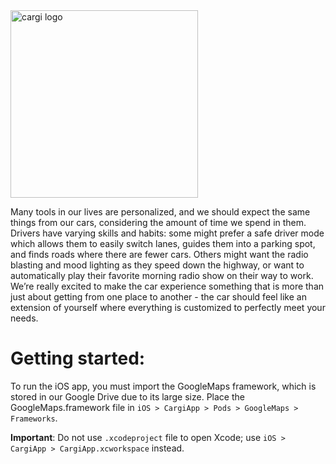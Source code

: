 <img src="http://i.imgur.com/Tyx3dLj.png" alt="cargi logo" width="300">

Many tools in our lives are personalized, and we should expect the same things from our cars, considering the amount of time we spend in them. Drivers have varying skills and habits: some might prefer a safe driver mode which allows them to easily switch lanes, guides them into a parking spot, and finds roads where there are fewer cars.  Others might want the radio blasting and mood lighting as they speed down the highway, or want to automatically play their favorite morning radio show on their way to work. We’re really excited to make the car experience something that is more than just about getting from one place to another - the car should feel like an extension of yourself where everything is customized to perfectly meet your needs.

# Getting started:
To run the iOS app, you must import the GoogleMaps framework, which is stored in our Google Drive due to its large size. Place the GoogleMaps.framework file in `iOS > CargiApp > Pods > GoogleMaps > Frameworks`.

**Important**: Do not use `.xcodeproject` file to open Xcode; use `iOS > CargiApp > CargiApp.xcworkspace` instead.
